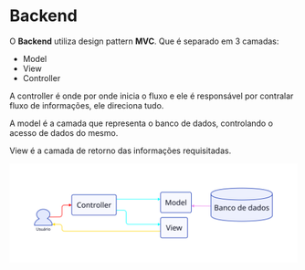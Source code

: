 # Backend

O **Backend** utiliza design pattern **MVC**. Que é separado em 3 camadas:

- Model
- View
- Controller

A controller é onde por onde inicia o fluxo e ele é responsável por contralar fluxo de informações, ele direciona
tudo.

A model é a camada que representa o banco de dados, controlando o acesso de dados do mesmo.

View é a camada de retorno das informações requisitadas.

![mvc](../_media/mvc.svg)
